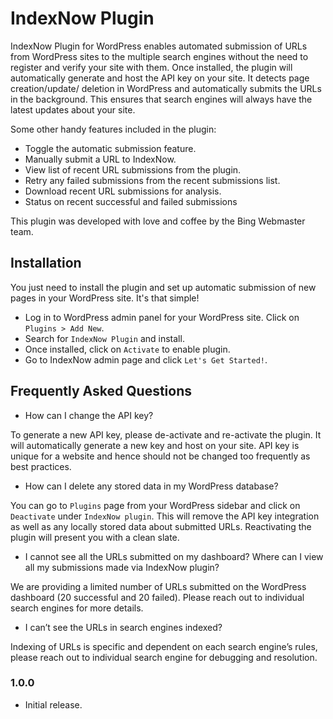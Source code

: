 # IndexNow Plugin

IndexNow Plugin for WordPress enables automated submission of URLs from WordPress sites to the multiple search engines without the need to register and verify your site with them. Once installed, the plugin will automatically generate and host the API key on your site. It detects page creation/update/ deletion in WordPress and automatically submits the URLs in the background. This ensures that search engines will always have the latest updates about your site.

Some other handy features included in the plugin:

- Toggle the automatic submission feature.
- Manually submit a URL to IndexNow.
- View list of recent URL submissions from the plugin.
- Retry any failed submissions from the recent submissions list.
- Download recent URL submissions for analysis.
- Status on recent successful and failed submissions

This plugin was developed with love and coffee by the Bing Webmaster team.

## Installation

You just need to install the plugin and set up automatic submission of new pages in your WordPress site. It's that simple!

- Log in to WordPress admin panel for your WordPress site. Click on `Plugins > Add New`. 
- Search for `IndexNow Plugin` and install.
- Once installed, click on `Activate` to enable plugin.
- Go to IndexNow admin page and click `Let's Get Started!`.

## Frequently Asked Questions

- How can I change the API key?

To generate a new API key, please de-activate and re-activate the plugin. It will automatically generate a new key and host on your site. API key is unique for a website and hence should not be changed too frequently as best practices.

- How can I delete any stored data in my WordPress database?

You can go to `Plugins` page from your WordPress sidebar and click on `Deactivate` under `IndexNow plugin`. This will remove the API key integration as well as any locally stored data about submitted URLs. Reactivating the plugin will present you with a clean slate. 

- I cannot see all the URLs submitted on my dashboard? Where can I view all my submissions made via IndexNow plugin? 

We are providing a limited number of URLs submitted on the WordPress dashboard (20 successful and 20 failed). Please reach out to individual search engines for more details.

- I can’t see the URLs in search engines indexed?

Indexing of URLs is specific and dependent on each search engine’s rules, please reach out to individual search engine for debugging and resolution.


### 1.0.0

- Initial release.
